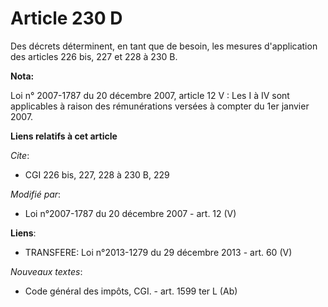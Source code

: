 # Article 230 D

Des décrets déterminent, en tant que de besoin, les mesures d'application des articles 226 bis, 227 et 228 à 230 B.

**Nota:**

Loi n° 2007-1787 du 20 décembre 2007, article 12 V : Les I à IV sont applicables à raison des rémunérations versées à compter
du 1er janvier 2007.

**Liens relatifs à cet article**

_Cite_:

  - CGI 226 bis, 227, 228 à 230 B, 229

_Modifié par_:

  - Loi n°2007-1787 du 20 décembre 2007 - art. 12 (V)

**Liens**:

  - TRANSFERE: Loi n°2013-1279 du 29 décembre 2013 - art. 60 (V)

_Nouveaux textes_:

  - Code général des impôts, CGI. - art. 1599 ter L (Ab)
